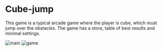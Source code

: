 # Cube-jump

This game is a typical arcade game where the player is cube, which must jump over the obstacles. 
The game has a store, table of best results and minimal settings.

![main](https://user-images.githubusercontent.com/29926552/31667166-4b41d90a-b357-11e7-8053-d60f3a9b4f92.png)
![game](https://user-images.githubusercontent.com/29926552/31667160-48d7375a-b357-11e7-9a95-8afd036780d3.png)

